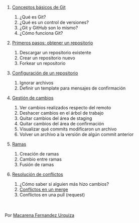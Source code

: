 1. [Conceptos básicos de Git](./basic-concepts.md)
   1. ¿Qué es Git?
   2. ¿Qué es un control de versiones?
   3. ¿Git y GitHub son lo mismo?
   4. ¿Cómo funciona Git?
  
2. [Primeros pasos: obtener un repositorio](./first-steps.md)
   1. Descargar un repositorio existente
   2. Crear un repositorio nuevo
   3. Forkear un repositorio

3. [Configuración de un repositorio](./config.md)
   1. Ignorar archivos
   2. Definir un template para mensajes de confirmación

4. [Gestión de cambios](./changes.md)
   1. Ver cambios realizados respecto del remoto
   2. Deshacer cambios en el árbol de trabajo
   3. Quitar cambios del área de staging
   4. Quitar cambios del área de confirmación
   5. Visualizar qué commits modificaron un archivo
   6. Volver un archivo a la versión de algún commit anterior

5. [Ramas](./branches.md)
   1. Creación de ramas
   2. Cambio entre ramas
   3. Fusión de ramas

6. [Resolución de conflictos](./conflicts.md)
   1. ¿Cómo saber si alguien más hizo cambios?
   2. [Conflictos en un merge](./conflicts.md/#62-conflictos-en-un-merge)
   3. Conflictos en una pull (request)
<br/><br/><br/>

Por [Macarena Fernandez Urquiza](https://www.linkedin.com/in/m-fernandez-urquiza/)